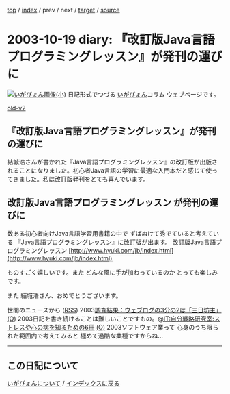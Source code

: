 [top](https://igapyon.github.io/diary/) 
 / [index](https://igapyon.github.io/diary/2003/index.html) 
 / prev 
 / next 
 / [target](https://igapyon.github.io/diary/2003/ig031019.html) 
 / [source](https://github.com/igapyon/diary/blob/gh-pages/2003/ig031019.html.src.md) 

2003-10-19 diary: 『改訂版Java言語プログラミングレッスン』が発刊の運びに
=====================================================================================================
[![いがぴょん画像(小)](https://igapyon.github.io/diary/images/iga200306s.jpg "いがぴょん")](https://igapyon.github.io/diary/memo/memoigapyon.html) 日記形式でつづる [いがぴょん](https://igapyon.github.io/diary/memo/memoigapyon.html)コラム ウェブページです。

[old-v2](ig031019-orig.html)

## 『改訂版Java言語プログラミングレッスン』が発刊の運びに

結城浩さんが書かれた『Java言語プログラミングレッスン』の改訂版が出版されることになりました。初心者Java言語の学習に最適な入門本だと感じて使ってきました。私は改訂版発刊をとても喜んでいます。






## 改訂版Java言語プログラミングレッスン が発刊の運びに


数ある初心者向けJava言語学習用書籍の中で ずばぬけて秀でていると考えている
『Java言語プログラミングレッスン』に改訂版が出ます。
改訂版Java言語プログラミングレッスン
  [http://www.hyuki.com/jb/index.html](http://www.hyuki.com/jb/index.html)


ものすごく嬉しいです。また どんな風に手が加わっているのか とっても楽しみです。

また 結城浩さん、おめでとうございます。



世間のニュースから ([RSS](ig031019-news.xml)) 2003[調査結果：ウェブログの3分の2は「三日坊主」](http://www.hotwired.co.jp/news/news/culture/story/20031017205.html) [(O)](http://www.hotwired.co.jp/news/news/culture/story/20031017205.html) 2003日記を書き続けることは難しいことですもの。[@IT:自分戦略研究室:ストレスや心の病を知るための6冊](http://jibun.atmarkit.co.jp/ljibun01/rensai/bookreview04/review01.html) [(O)](http://jibun.atmarkit.co.jp/ljibun01/rensai/bookreview04/review01.html) 2003ソフトウェア業って 心身のうち限られた範囲内で考えてみると 極めて過酷な業種ですからね…


----------------------------------------------------------------------------------------------------

## この日記について
[いがぴょんについて](https://igapyon.github.io/diary/memo/memoigapyon.html) / [インデックスに戻る](https://igapyon.github.io/diary/idxall.html)
